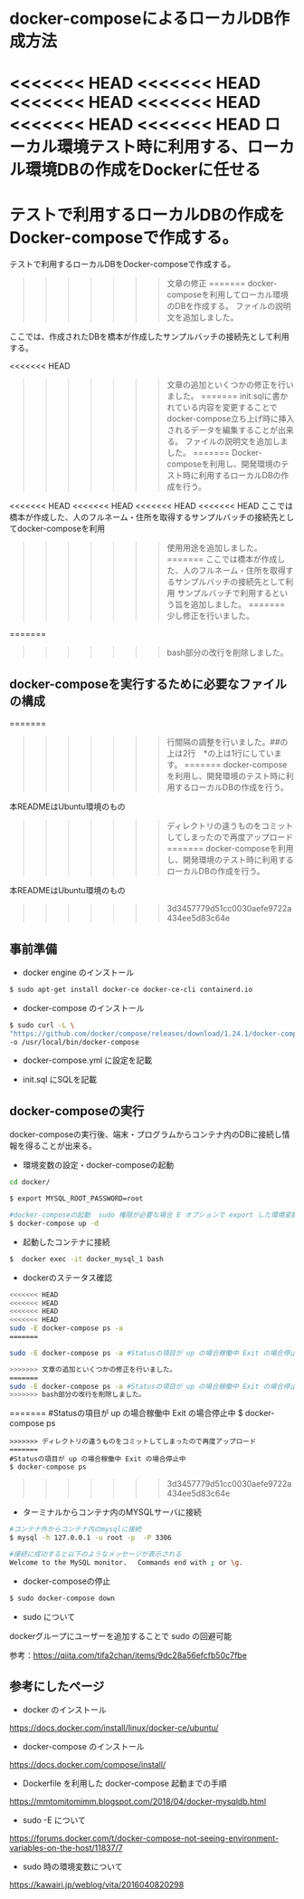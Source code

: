 # docker-composeによるローカルDB作成方法

<<<<<<< HEAD
<<<<<<< HEAD
<<<<<<< HEAD
<<<<<<< HEAD
<<<<<<< HEAD
<<<<<<< HEAD
ローカル環境テスト時に利用する、ローカル環境DBの作成をDockerに任せる
=======
テストで利用するローカルDBの作成をDocker-composeで作成する。
=======
テストで利用するローカルDBをDocker-composeで作成する。
>>>>>>> 文章の修正
=======
docker-composeを利用してローカル環境のDBを作成する。
>>>>>>> ファイルの説明文を追加しました。

ここでは、作成されたDBを橋本が作成したサンプルバッチの接続先として利用する。

<<<<<<< HEAD
>>>>>>> 文章の追加といくつかの修正を行いました。
=======
init.sqlに書かれている内容を変更することでdocker-compose立ち上げ時に挿入されるデータを編集することが出来る。
>>>>>>> ファイルの説明文を追加しました。
=======
Docker-composeを利用し、開発環境のテスト時に利用するローカルDBの作成を行う。

<<<<<<< HEAD
<<<<<<< HEAD
<<<<<<< HEAD
<<<<<<< HEAD
ここでは橋本が作成した、人のフルネーム・住所を取得するサンプルバッチの接続先としてdocker-composeを利用
>>>>>>> 使用用途を追加しました。
=======
ここでは橋本が作成した、人のフルネーム・住所を取得するサンプルバッチの接続先として利用
>>>>>>> サンプルバッチで利用するという旨を追加しました。
=======
>>>>>>> 少し修正を行いました。

=======
>>>>>>> bash部分の改行を削除しました。
## docker-composeを実行するために必要なファイルの構成
=======
>>>>>>> 行間隔の調整を行いました。##の上は2行　*の上は1行にしています。
=======
docker-composeを利用し、開発環境のテスト時に利用するローカルDBの作成を行う。

本READMEはUbuntu環境のもの
>>>>>>> ディレクトリの違うものをコミットしてしまったので再度アップロード
=======
docker-composeを利用し、開発環境のテスト時に利用するローカルDBの作成を行う。

本READMEはUbuntu環境のもの
>>>>>>> 3d3457779d51cc0030aefe9722a434ee5d83c64e

## 事前準備

* docker engine のインストール
```bash
$ sudo apt-get install docker-ce docker-ce-cli containerd.io
```

* docker-compose のインストール
```bash
$ sudo curl -L \
"https://github.com/docker/compose/releases/download/1.24.1/docker-compose-$(uname -s)-$(uname -m)" \ 
-o /usr/local/bin/docker-compose
```

* docker-compose.yml に設定を記載


* init.sql にSQLを記載


## docker-composeの実行

docker-composeの実行後、端末・プログラムからコンテナ内のDBに接続し情報を得ることが出来る。

* 環境変数の設定・docker-composeの起動

```bash
cd docker/

$ export MYSQL_ROOT_PASSWORD=root

#docker-composeの起動  sudo 権限が必要な場合 E オプションで export した環境変数を引き継ぐ必要あり 
$ docker-compose up -d 
```

* 起動したコンテナに接続
```bash
$  docker exec -it docker_mysql_1 bash
```


* dockerのステータス確認
```bash
<<<<<<< HEAD
<<<<<<< HEAD
<<<<<<< HEAD
<<<<<<< HEAD
sudo -E docker-compose ps -a
=======

sudo -E docker-compose ps -a #Statusの項目が up の場合稼働中 Exit の場合停止中

>>>>>>> 文章の追加といくつかの修正を行いました。
=======
sudo -E docker-compose ps -a #Statusの項目が up の場合稼働中 Exit の場合停止中
>>>>>>> bash部分の改行を削除しました。
```
=======
#Statusの項目が up の場合稼働中 Exit の場合停止中
$ docker-compose ps
```     
>>>>>>> ディレクトリの違うものをコミットしてしまったので再度アップロード
=======
#Statusの項目が up の場合稼働中 Exit の場合停止中
$ docker-compose ps
```     
>>>>>>> 3d3457779d51cc0030aefe9722a434ee5d83c64e

* ターミナルからコンテナ内のMYSQLサーバに接続
```bash
#コンテナ外からコンテナ内のmysqlに接続
$ mysql -h 127.0.0.1 -u root -p  -P 3306 

#接続に成功すると以下のようなメッセージが表示される
Welcome to the MySQL monitor.　 Commands end with ; or \g.
```

* docker-composeの停止
```bash
$ sudo docker-compose down
```

* sudo について

 dockerグループにユーザーを追加することで sudo の回避可能

参考：https://qiita.com/tifa2chan/items/9dc28a56efcfb50c7fbe


## 参考にしたページ

* docker のインストール

https://docs.docker.com/install/linux/docker-ce/ubuntu/

* docker-compose のインストール

https://docs.docker.com/compose/install/

* Dockerfile を利用した docker-compose 起動までの手順

https://mmtomitomimm.blogspot.com/2018/04/docker-mysqldb.html

* sudo -E について

https://forums.docker.com/t/docker-compose-not-seeing-environment-variables-on-the-host/11837/7 

* sudo 時の環境変数について

https://kawairi.jp/weblog/vita/2016040820298
 